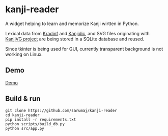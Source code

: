 # kanji-reader

A widget helping to learn and memorize Kanji wirtten in Python.

Lexical data from [Kradinf](http://nihongo.monash.edu/kradinf.html) and [Kanjidic](http://nihongo.monash.edu/kanjidic2/index.html), and SVG files originating with [KanjiVG project](http://kanjivg.tagaini.net/) are being stored in a SQLite database and reused.

Since tkinter is being used for GUI, currently transparent background is not working on Linux.

## Demo

[Demo](https://github.com/sarumaj/kanji-reader/assets/71898979/fb47966a-1582-4103-8682-19808e04f1d2)

## Build & run

```
git clone https://github.com/sarumaj/kanji-reader
cd kanji-reader
pip install -r requirements.txt
python scripts/build_db.py
python src/app.py
```

